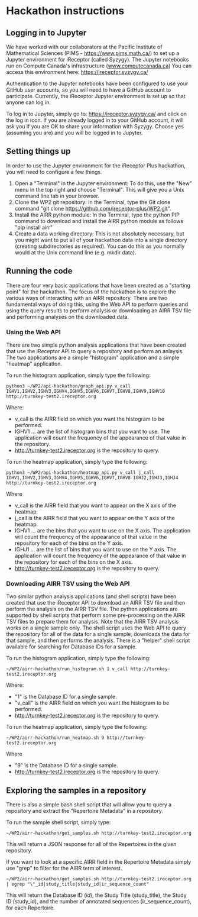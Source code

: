 # Hackathon instructions

## Logging in to Jupyter

We have worked with our collaborators at the Pacific Institute of Mathematical Sciences (PIMS - https://www.pims.math.ca/) to set up a Jupyter environment for iReceptor (called Syzygy). The Jupyter notebooks run on Compute Canada's infrastructure (www.computecanada.ca) You can access this environment here: https://ireceptor.syzygy.ca/

Authentication to the Jupyter notebooks have been configured to use your GitHub user accounts, so you will need to have a GitHub account to participate. Currently, the iReceptor Jupyter environment is set up so that anyone can log in.

To log in to Jupyter, simply go to: https://ireceptor.syzygy.ca/ and click on the log in icon. If you are already logged in to your GitHub account, it will ask you if you are OK to share your information with Syzygy. Choose yes (assuming you are) and you will be logged in to Jupyter.

## Setting things up

In order to use the Jupyter environment for the iReceptor Plus hackathon, you will need to configure a few things.

1. Open a "Terminal" in the Jupyter environment: To do this, use the "New" menu in the top right and choose "Terminal". This will give you a Unix command line tab in your browser.
1. Clone the WP2 git repository: In the Terminal, type the Git clone command "git clone https://github.com/ireceptor-plus/WP2.git".
1. Install the AIRR python module: In the Terminal, type the python PIP command to download and install the AIRR python module as follows "pip install airr"
1. Create a data working directory: This is not absolutely necessary, but you might want to put all of your hackathon data into a single directory (creating subdirectories as required). You can do this as you normally would at the Unix command line (e.g. mkdir data).

## Running the code

There are four very basic applications that have been created as a "starting point" for the hackathon. The focus of the hackathon is to explore the various ways of interacting with an AIRR repository. There are two fundamental ways of doing this, using the Web API to perform queries and using the query results to perform analysis or downloading an AIRR TSV file and performing analyses on the downloaded data.

### Using the Web API

There are two simple python analysis applications that have been created that use the iReceptor API to query a repository and perform an anlaysis. The two applications are a simple "histogram" application and a simple "heatmap" application.

To run the histogram application, simply type the following:

```
python3 ~/WP2/api-hackathon/graph_api.py v_call IGHV1,IGHV2,IGHV3,IGHV4,IGHV5,IGHV6,IGHV7,IGHV8,IGHV9,IGHV10 http://turnkey-test2.ireceptor.org
```
Where:
- v_call is the AIRR field on which you want the histogram to be performed.
- IGHV1 ... are the list of histogram bins that you want to use. The application will count the frequency of the appearance of that value in the repository.
- http://turnkey-test2.ireceptor.org is the repository to query.

To run the heatmap application, simply type the following:

```
python3 ~/WP2/api-hackathon/heatmap_api.py v_call j_call IGHV1,IGHV2,IGHV3,IGHV4,IGHV5,IGHV6,IGHV7,IGHV8 IGHJ2,IGHJ3,IGHJ4 http://turnkey-test2.ireceptor.org
```
Where
- v_call is the AIRR field that you want to appear on the X axis of the heatmap.
- j_call is the AIRR field that you want to appear on the Y axis of the heatmap.
- IGHV1 ... are the bins that you want to use on the X axis. The application will count the frequency of the appearance of that value in the repository for each of the bins on the Y axis.
- IGHJ1 ... are the list of bins that you want to use on the Y axis. The application will count the frequency of the appearance of that value in the repository for each of the bins on the X axis.
- http://turnkey-test2.ireceptor.org is the repository to query.

### Downloading AIRR TSV using the Web API

Two similar python analysis applications (and shell scripts) have been created that use the iReceptor API to download an AIRR TSV file and then perform the analysis on the AIRR TSV file. The python applications are supported by shell scripts that perform some pre-processing on the AIRR TSV files to prepare them for analysis. Note that the AIRR TSV analysis works on a single sample only. The shell script uses the Web API to query the repository for all of the data for a single sample, downloads the data for that sample, and then performs the analysis. There is a "helper" shell script available for searching for Database IDs for a sample.

To run the histogram application, simply type the following:

```
~/WP2/airr-hackathon/run_histogram.sh 1 v_call http://turnkey-test2.ireceptor.org
```
Where:
- "1" is the Database ID for a single sample.
- "v_call" is the AIRR field on which you want the histogram to be performed.
- http://turnkey-test2.ireceptor.org is the repository to query.

To run the heatmap application, simply type the following:

```
~/WP2/airr-hackathon/run_heatmap.sh 9 http://turnkey-test2.ireceptor.org
```
Where
- "9" is the Database ID for a single sample.
- http://turnkey-test2.ireceptor.org is the repository to query.

## Exploring the samples in a repository

There is also a simple bash shell script that will allow you to query a repository and extract the "Repertoire Metadata" in a repository.

To run the sample shell script, simply type:

```
~/WP2/airr-hackathon/get_samples.sh http://turnkey-test2.ireceptor.org
```

This will return a JSON response for all of the Repertoires in the given repository.

If you want to look at a specific AIRR field in the Repertoire Metadata simply use "grep" to filter for the AIRR term of interest.

```
~/WP2/airr-hackathon/get_samples.sh http://turnkey-test2.ireceptor.org | egrep "\"_id|study_title|study_id|ir_sequence_count"
```

This will return the Database ID (_id_), the Study Title (study_title), the Study ID (study_id), and the number of annotated sequences (ir_sequence_count), for each Repertoire. 